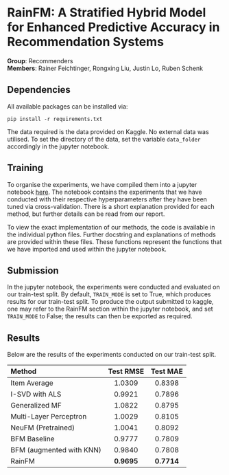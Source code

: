 # RainFM: A Stratified Hybrid Model for Enhanced Predictive Accuracy in Recommendation Systems

**Group**: Recommenders  
**Members**: Rainer Feichtinger, Rongxing Liu, Justin Lo, Ruben Schenk  

## Dependencies
All available packages can be installed via:
```
pip install -r requirements.txt
```

The data required is the data provided on Kaggle. No external data was utilised. To set the directory of the data, set the variable ```data_folder``` accordingly in the jupyter notebook.

## Training
To organise the experiments, we have compiled them into a jupyter notebook [here](experiments.ipynb). The notebook contains the experiments that we have conducted with their respective hyperparameters after they have been tuned via cross-validation. There is a short explanation provided for each method, but further details can be read from our report. 

To view the exact implementation of our methods, the code is available in the individual python files. Further docstring and explanations of methods are provided within these files. These functions represent the functions that we have imported and used within the jupyter notebook.

## Submission
In the jupyter notebook, the experiments were conducted and evaluated on our train-test split. By default, ```TRAIN_MODE``` is set to True, which produces results for our train-test split. To produce the output submitted to kaggle, one may refer to the RainFM section within the jupyter notebook, and set ```TRAIN_MODE``` to False; the results can then be exported as required.

## Results
Below are the results of the experiments conducted on our train-test split. 

| Method                  | Test RMSE | Test MAE |
| :---------------------- | :-------: |:-------: |
| Item Average            | 1.0309    | 0.8398  |
| I-SVD with ALS          | 0.9921    | 0.7896  |
| Generalized MF          | 1.0822    | 0.8795  |
| Multi-Layer Perceptron  | 1.0029    | 0.8105  |
| NeuFM (Pretrained)      | 1.0041    | 0.8092  |
| BFM Baseline            | 0.9777    | 0.7809  |
| BFM (augmented with KNN)| 0.9840    | 0.7808  |
| RainFM                  |**0.9695** | **0.7714**|